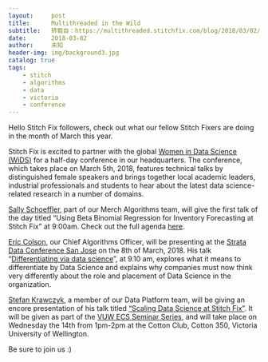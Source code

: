 ```yaml
---
layout:     post
title:      Multithreaded in the Wild
subtitle:   转载自：https://multithreaded.stitchfix.com/blog/2018/03/02/MITW/
date:       2018-03-02
author:     未知
header-img: img/background3.jpg
catalog: true
tags:
    - stitch
    - algorithms
    - data
    - victoria
    - conference
---
```


Hello Stitch Fix followers, check out what our fellow Stitch Fixers are doing in the month of March this year.

Stitch Fix is excited to partner with the global [Women in Data Science (WiDS)](http://www.widsconference.org/about2018.html) for a half-day conference in our headquarters. 
The conference, which takes place on March 5th, 2018, features technical talks by distinguished female speakers and brings together local academic leaders, 
industrial professionals and students to hear about the latest data science-related research in a number of domains.

[Sally Schoeffler](https://www.linkedin.com/in/schoefflersally), part of our Merch Algorithms team, will give the first talk of the day titled 
“Using Beta Binomial Regression for Inventory Forecasting at Stitch Fix” at 9:00am. Check out the full agenda [here](https://www.eventbrite.com/e/wids-san-francisco-stitch-fix-tickets-43574044139).

[Eric Colson](https://www.linkedin.com/in/ecolson), our Chief Algorithms Officer, 
will be presenting at the [Strata Data Conference San Jose](https://conferences.oreilly.com/strata/strata-ca) on the 8th of March, 2018.
His talk “[Differentiating via data science](https://conferences.oreilly.com/strata/strata-ca/public/schedule/detail/63657)”, at 9.10 am, explores what it means to differentiate by Data Science 
and explains why companies must now think very differently about the role and placement of Data Science in the organization.

[Stefan Krawczyk](https://www.linkedin.com/in/skrawczyk), a member of our Data Platform team, will be giving an encore presentation of his talk titled [“Scaling Data Science at Stitch Fix”](http://ecs.victoria.ac.nz/cgi-bin/seminars?rm=details&id=1118). 
It will be given as part of the [VUW ECS Seminar Series](http://ecs.victoria.ac.nz/cgi-bin/seminars), and will take place on Wednesday the 14th from 1pm-2pm at the Cotton Club, Cotton 350, Victoria University of Wellington.

Be sure to join us :)
